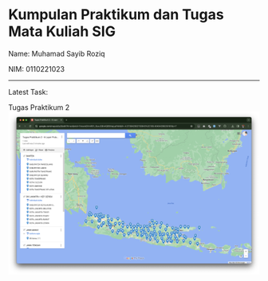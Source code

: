# Kumpulan Praktikum dan Tugas Mata Kuliah SIG

Name: Muhamad Sayib Roziq

NIM: 0110221023

---

Latest Task:

Tugas Praktikum 2
![tugas_praktikum_2](https://raw.githubusercontent.com/MSayib/sig/master/PRAKTIKUM_2/tugas_praktikum2_6layer.png)
